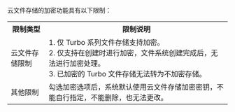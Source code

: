 云文件存储的加密功能具有以下限制：
<table>
   <tr>
      <th>限制类型</th>
      <th>限制说明</th>
   </tr>
   <tr>
      <td>云文件存储限制</td>
      <td>1.	仅 Turbo 系列文件存储支持加密。<br>
2.	仅支持在创建时进行加密，文件系统创建完成后，无法进行加密处理。<br>
3.	已加密的 Turbo 文件存储无法转为不加密存储。</td>
   </tr>
   <tr>
      <td> 其他限制</td>
      <td>勾选加密选项后，系统默认使用云文件存储加密密钥，不能自行指定，不能删除，也无法更改。</td>
   </tr>
</table>
